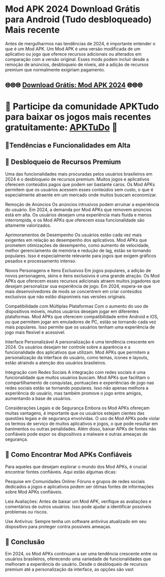 # Mod APK 2024 Download Grátis para Android (Tudo desbloqueado) Mais recente
Antes de mergulharmos nas tendências de 2024, é importante entender o que é um Mod APK. Um Mod APK é uma versão modificada de um aplicativo ou jogo que oferece recursos adicionais ou alterados em comparação com a versão original. Esses mods podem incluir desde a remoção de anúncios, desbloqueio de níveis, até a adição de recursos premium que normalmente exigiriam pagamento.
## 🌐🌐🌐 [Download Grátis: Mod APK 2024](https://bit.ly/apktudo) 🌐🌐🌐
# 🌈 Participe da comunidade APKTudo para baixar os jogos mais recentes gratuitamente: [APKTuDo](https://t.me/apktudo) 🌈

## 🎯Tendências e Funcionalidades em Alta
## 🎯 Desbloqueio de Recursos Premium
Uma das funcionalidades mais procuradas pelos usuários brasileiros em 2024 é o desbloqueio de recursos premium. Muitos jogos e aplicativos oferecem conteúdos pagos que podem ser bastante caros. Os Mod APKs permitem que os usuários acessem esses conteúdos sem custo, o que é especialmente atraente em um mercado onde muitos buscam economizar.

Remoção de Anúncios
Os anúncios intrusivos podem arruinar a experiência do usuário. Em 2024, a demanda por Mod APKs que removem anúncios está em alta. Os usuários desejam uma experiência mais fluida e menos interrompida, e os Mod APKs que oferecem essa funcionalidade são altamente valorizados.

Aprimoramentos de Desempenho
Os usuários estão cada vez mais exigentes em relação ao desempenho dos aplicativos. Mod APKs que prometem otimizações de desempenho, como aumento de velocidade, melhor gerenciamento de memória e redução de lag, estão se tornando populares. Isso é especialmente relevante para jogos que exigem gráficos pesados e processamento intenso.

Novos Personagens e Itens Exclusivos
Em jogos populares, a adição de novos personagens, skins e itens exclusivos é uma grande atração. Os Mod APKs que oferecem esses recursos adicionais atraem muitos jogadores que desejam personalizar sua experiência de jogo. Em 2024, espera-se que mais desenvolvedores de mods se concentrem em criar conteúdos exclusivos que não estão disponíveis nas versões originais.

Compatibilidade com Múltiplas Plataformas
Com o aumento do uso de dispositivos móveis, muitos usuários desejam jogar em diferentes plataformas. Mod APKs que oferecem compatibilidade entre Android e iOS, ou que permitem jogar em emuladores de PC, estão se tornando cada vez mais populares. Isso permite que os usuários tenham uma experiência de jogo mais flexível e acessível.

Interface Personalizável
A personalização é uma tendência crescente em 2024. Os usuários desejam ter controle sobre a aparência e a funcionalidade dos aplicativos que utilizam. Mod APKs que permitem a personalização da interface do usuário, como temas, ícones e layouts, estão atraindo a atenção dos usuários brasileiros.

Integração com Redes Sociais
A integração com redes sociais é uma funcionalidade que muitos usuários buscam. Mod APKs que facilitam o compartilhamento de conquistas, pontuações e experiências de jogo nas redes sociais estão se tornando populares. Isso não apenas melhora a experiência do usuário, mas também promove o jogo entre amigos, aumentando a base de usuários.

Considerações Legais e de Segurança
Embora os Mod APKs ofereçam muitas vantagens, é importante que os usuários estejam cientes das questões legais e de segurança envolvidas. O uso de Mod APKs pode violar os termos de serviço de muitos aplicativos e jogos, o que pode resultar em banimentos ou outras penalidades. Além disso, baixar APKs de fontes não confiáveis pode expor os dispositivos a malware e outras ameaças de segurança.

## 🎯 Como Encontrar Mod APKs Confiáveis
Para aqueles que desejam explorar o mundo dos Mod APKs, é crucial encontrar fontes confiáveis. Aqui estão algumas dicas:

Pesquise em Comunidades Online: Fóruns e grupos de redes sociais dedicados a jogos e aplicativos podem ser ótimas fontes de informações sobre Mod APKs confiáveis.

Leia Avaliações: Antes de baixar um Mod APK, verifique as avaliações e comentários de outros usuários. Isso pode ajudar a identificar possíveis problemas ou riscos.

Use Antivírus: Sempre tenha um software antivírus atualizado em seu dispositivo para proteger contra possíveis ameaças.

## 🎯 Conclusão
Em 2024, os Mod APKs continuam a ser uma tendência crescente entre os usuários brasileiros, oferecendo uma variedade de funcionalidades que melhoram a experiência do usuário. Desde o desbloqueio de recursos premium até a personalização da interface, as opções são vast
